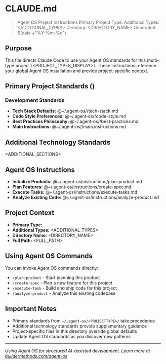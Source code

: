 # CLAUDE.md

> Agent OS Project Instructions
> Primary Project Type: <PROJECTTYPE>
> Additional Types: <ADDITIONAL_TYPES>
> Directory: <DIRECTORY_NAME>
> Generated: $(date +"%Y-%m-%d")

## Purpose

This file directs Claude Code to use your Agent OS standards for this multi-type project (<PROJECT_TYPES_DISPLAY>). These instructions reference your global Agent OS installation and provide project-specific context.

## Primary Project Standards (<PROJECTTYPE>)

### Development Standards
- **Tech Stack Defaults:** @~/.agent-os/<PROJECTTYPE>/tech-stack.md
- **Code Style Preferences:** @~/.agent-os/<PROJECTTYPE>/code-style.md
- **Best Practices Philosophy:** @~/.agent-os/<PROJECTTYPE>/best-practices.md
- **Main Instructions:** @~/.agent-os/<PROJECTTYPE>/main.instructions.md

## Additional Technology Standards

<ADDITIONAL_SECTIONS>

## Agent OS Instructions
- **Initialize Products:** @~/.agent-os/instructions/plan-product.md
- **Plan Features:** @~/.agent-os/instructions/create-spec.md
- **Execute Tasks:** @~/.agent-os/instructions/execute-tasks.md
- **Analyze Existing Code:** @~/.agent-os/instructions/analyze-product.md

## Project Context

- **Primary Type:** <PROJECTTYPE>
- **Additional Types:** <ADDITIONAL_TYPES>
- **Directory Name:** <DIRECTORY_NAME>
- **Full Path:** <FULL_PATH>

## Using Agent OS Commands

You can invoke Agent OS commands directly:
- `/plan-product` - Start planning this product
- `/create-spec` - Plan a new feature for this project
- `/execute-task` - Build and ship code for this project
- `/analyze-product` - Analyze this existing codebase

## Important Notes

- Primary standards from `~/.agent-os/<PROJECTTYPE>/` take precedence
- Additional technology standards provide supplementary guidance
- Project-specific files in this directory override global defaults
- Update Agent OS standards as you discover new patterns

---

*Using Agent OS for structured AI-assisted development. Learn more at [buildermethods.com/agent-os](https://buildermethods.com/agent-os)*
